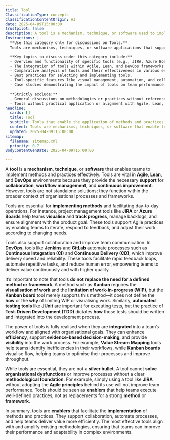 ```yaml
---
title: Tool
ClassificationType: concepts
ClassificationContentOrigin: AI
date: 2025-04-09T15:00:00
trustpilot: false
description: A tool is a mechanism, technique, or software used to implement or support methods and practices within Agile, Lean, DevOps, or similar methodologies.
Instructions: |-
  **Use this category only for discussions on Tools.**  
  Tools are mechanisms, techniques, or software applications that support the implementation of methods and practices. This category focuses on how tools facilitate workflows, improve team collaboration, and enable continuous improvement in Agile, Scrum, Lean, DevOps, and related frameworks.

  **Key topics to discuss under this category include:**
  - Overview and functionality of specific tools (e.g., JIRA, Azure Boards, JUnit).
  - The integration of tools within Agile, Lean, and DevOps frameworks.
  - Comparative analysis of tools and their effectiveness in various environments.
  - Best practices for selecting and implementing tools.
  - Tool-specific features like visual management, automation, and collaboration.
  - Case studies demonstrating the impact of tools on team performance and value delivery.

  **Strictly exclude:**
  - General discussions on methodologies or practices without reference to tools.
  - Tools without practical application or alignment with Agile, Lean, or DevOps practices.
headline:
  cards: []
  title: Tool
  subtitle: Tools that enable the application of methods and practices, enhancing collaboration and improving productivity.
  content: Tools are mechanisms, techniques, or software that enable teams to implement methods and practices effectively. Posts should explore how tools support workflows, facilitate decision-making, and contribute to continuous improvement in various frameworks.
  updated: 2025-04-09T15:00:00
sitemap:
  filename: sitemap.xml
  priority: 0.7
BodyContentGenDate: 2025-04-09T15:00:00

---
```

A **tool** is a **mechanism**, **technique**, or **software** that enables teams to implement methods and practices effectively. Tools are vital in **Agile**, **Lean**, and **DevOps** environments because they provide the necessary **support** for **collaboration**, **workflow management**, and **continuous improvement**. However, tools are not standalone solutions; they function within the broader context of organisational processes and frameworks.

Tools are essential for **implementing methods** and facilitating day-to-day operations. For instance, project management tools like **JIRA** or **Azure Boards** help teams **visualise** and **track progress**, manage backlogs, and ensure alignment with the product goal. These tools support Agile practices by enabling teams to iterate, respond to feedback, and adjust their work according to changing needs.

Tools also support collaboration and improve team communication. In **DevOps**, tools like **Jenkins** and **GitLab** automate processes such as **Continuous Integration (CI)** and **Continuous Delivery (CD)**, which improve delivery speed and reliability. These tools facilitate rapid feedback loops, automate repetitive tasks, and reduce human error, empowering teams to deliver value continuously and with higher quality.

It’s important to note that tools **do not replace the need for a defined method or framework**. A method such as **Kanban** requires the **visualisation of work** and the **limitation of work-in-progress (WIP)**, but the **Kanban board** tool merely supports this method—it does not define the **how** or the **why** of limiting WIP or visualising work. Similarly, **automated testing tools** like **JUnit** are important for executing tests, but the practice of **Test-Driven Development (TDD)** dictates **how** those tests should be written and integrated into the development process.

The power of tools is fully realised when they are **integrated** into a team’s workflow and aligned with organisational goals. They can enhance **efficiency**, support **evidence-based decision-making**, and provide **visibility** into the work process. For example, **Value Stream Mapping** tools help teams identify inefficiencies in their workflows, while **Kanban boards** visualise flow, helping teams to optimise their processes and improve throughput.

While tools are essential, they are not a **silver bullet**. A tool cannot **solve organisational dysfunctions** or improve processes without a clear **methodological foundation**. For example, simply using a tool like **JIRA** without adopting the **Agile principles** behind its use will not improve team performance. Tools should be seen as **enablers** that help teams execute well-defined practices, not as replacements for a strong **method** or **framework**.

In summary, tools are **enablers** that facilitate the **implementation** of methods and practices. They support collaboration, automate processes, and help teams deliver value more efficiently. The most effective tools align with and amplify existing methodologies, ensuring that teams can improve their performance and adaptability in complex environments.
